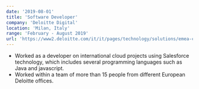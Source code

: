 ```yaml
---
date: '2019-08-01'
title: 'Software Developer'
company: 'Deloitte Digital'
location: 'Milan, Italy'
range: 'February - August 2019'
url: 'https://www2.deloitte.com/it/it/pages/technology/solutions/emea-csf/deloitte-digital-csf.html'
---
```


- Worked as a developer on international cloud projects using Salesforce technology, which includes several programming languages such as Java and javascript.
- Worked within a team of more than 15 people from different European Deloitte offices.

